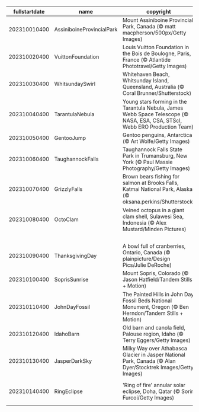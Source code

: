 |fullstartdate|name|copyright|title|image|
|--|--|--|--|--|
202310010400|AssiniboineProvincialPark|Mount Assiniboine Provincial Park, Canada (© matt macpherson/500px/Getty Images)|Whispers of winter|![](/en-CA/2023/10/202310010400AssiniboineProvincialPark.jpg)|
202310020400|VuittonFoundation|Louis Vuitton Foundation in the Bois de Boulogne, Paris, France (© Atlantide Phototravel/Getty Images)|A fashionista art centre|![](/en-CA/2023/10/202310020400VuittonFoundation.jpg)|
202310030400|WhitsundaySwirl|Whitehaven Beach, Whitsunday Island, Queensland, Australia (© Coral Brunner/Shutterstock)|Whitsunday wanderlust|![](/en-CA/2023/10/202310030400WhitsundaySwirl.jpg)|
202310040400|TarantulaNebula|Young stars forming in the Tarantula Nebula, James Webb Space Telescope (© NASA, ESA, CSA, STScI, Webb ERO Production Team)|A spider's Webb of stars|![](/en-CA/2023/10/202310040400TarantulaNebula.jpg)|
202310050400|GentooJump|Gentoo penguins, Antarctica (© Art Wolfe/Getty Images)|Here's how it's done!|![](/en-CA/2023/10/202310050400GentooJump.jpg)|
202310060400|TaughannockFalls|Taughannock Falls State Park in Trumansburg, New York (© Paul Massie Photography/Getty Images)|Nature's majesty awaits!|![](/en-CA/2023/10/202310060400TaughannockFalls.jpg)|
202310070400|GrizzlyFalls|Brown bears fishing for salmon at Brooks Falls, Katmai National Park, Alaska (© oksana.perkins/Shutterstock)|Time for self-serve salmon|![](/en-CA/2023/10/202310070400GrizzlyFalls.jpg)|
202310080400|OctoClam|Veined octopus in a giant clam shell, Sulawesi Sea, Indonesia (© Alex Mustard/Minden Pictures)|Need some 'shell'ter?|![](/en-CA/2023/10/202310080400OctoClam.jpg)|
||||![](/en-CA/2023/10/.jpg)|
202310090400|ThanksgivingDay|A bowl full of cranberries, Ontario, Canada (© plainpicture/Design Pics/Julie DeRoche)|Ready to feast?|![](/en-CA/2023/10/202310090400ThanksgivingDay.jpg)|
202310100400|SoprisSunrise|Mount Sopris, Colorado (© Jason Hatfield/Tandem Stills + Motion)|Rocky Mountain high|![](/en-CA/2023/10/202310100400SoprisSunrise.jpg)|
202310110400|JohnDayFossil|The Painted Hills in John Day Fossil Beds National Monument, Oregon (© Ben Herndon/Tandem Stills + Motion)|Echoes of extinction|![](/en-CA/2023/10/202310110400JohnDayFossil.jpg)|
202310120400|IdahoBarn|Old barn and canola field, Palouse region, Idaho (© Terry Eggers/Getty Images)|Make hay while the sun shines|![](/en-CA/2023/10/202310120400IdahoBarn.jpg)|
202310130400|JasperDarkSky|Milky Way over Athabasca Glacier in Jasper National Park, Canada (© Alan Dyer/Stocktrek Images/Getty Images)|Which one gets your wish?|![](/en-CA/2023/10/202310130400JasperDarkSky.jpg)|
202310140400|RingEclipse|'Ring of fire' annular solar eclipse, Doha, Qatar (© Sorin Furcoi/Getty Images)|And it burns, burns, burns|![](/en-CA/2023/10/202310140400RingEclipse.jpg)|
